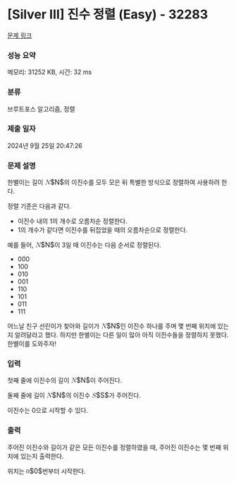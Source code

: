 # [Silver III] 진수 정렬 (Easy) - 32283 

[문제 링크](https://www.acmicpc.net/problem/32283) 

### 성능 요약

메모리: 31252 KB, 시간: 32 ms

### 분류

브루트포스 알고리즘, 정렬

### 제출 일자

2024년 9월 25일 20:47:26

### 문제 설명

<p>한별이는 길이 <mjx-container class="MathJax" jax="CHTML" style="font-size: 109%; position: relative;"><mjx-math class="MJX-TEX" aria-hidden="true"><mjx-mi class="mjx-i"><mjx-c class="mjx-c1D441 TEX-I"></mjx-c></mjx-mi></mjx-math><mjx-assistive-mml unselectable="on" display="inline"><math xmlns="http://www.w3.org/1998/Math/MathML"><mi>N</mi></math></mjx-assistive-mml><span aria-hidden="true" class="no-mathjax mjx-copytext">$N$</span></mjx-container>의 이진수를 모두 모은 뒤 특별한 방식으로 정렬하여 사용하려 한다.</p>

<p>정렬 기준은 다음과 같다.</p>

<ul>
	<li>이진수 내의 1의 개수로 오름차순 정렬한다.</li>
	<li>1의 개수가 같다면 이진수를 뒤집었을 때의 오름차순으로 정렬한다.</li>
</ul>

<p>예를 들어, <mjx-container class="MathJax" jax="CHTML" style="font-size: 109%; position: relative;"><mjx-math class="MJX-TEX" aria-hidden="true"><mjx-mi class="mjx-i"><mjx-c class="mjx-c1D441 TEX-I"></mjx-c></mjx-mi></mjx-math><mjx-assistive-mml unselectable="on" display="inline"><math xmlns="http://www.w3.org/1998/Math/MathML"><mi>N</mi></math></mjx-assistive-mml><span aria-hidden="true" class="no-mathjax mjx-copytext">$N$</span></mjx-container>이 3일 때 이진수는 다음 순서로 정렬된다.</p>

<ul>
	<li>000</li>
	<li>100</li>
	<li>010</li>
	<li>001</li>
	<li>110</li>
	<li>101</li>
	<li>011</li>
	<li>111</li>
</ul>

<p>어느날 친구 선린이가 찾아와 길이가 <mjx-container class="MathJax" jax="CHTML" style="font-size: 109%; position: relative;"><mjx-math class="MJX-TEX" aria-hidden="true"><mjx-mi class="mjx-i"><mjx-c class="mjx-c1D441 TEX-I"></mjx-c></mjx-mi></mjx-math><mjx-assistive-mml unselectable="on" display="inline"><math xmlns="http://www.w3.org/1998/Math/MathML"><mi>N</mi></math></mjx-assistive-mml><span aria-hidden="true" class="no-mathjax mjx-copytext">$N$</span></mjx-container>인 이진수 하나를 주며 몇 번째 위치에 있는지 알려달라고 했다. 하지만 한별이는 다른 일이 많아 아직 이진수들을 정렬하지 못했다. 한별이를 도와주자!</p>

### 입력 

 <p>첫째 줄에 이진수의 길이 <mjx-container class="MathJax" jax="CHTML" style="font-size: 109%; position: relative;"><mjx-math class="MJX-TEX" aria-hidden="true"><mjx-mi class="mjx-i"><mjx-c class="mjx-c1D441 TEX-I"></mjx-c></mjx-mi></mjx-math><mjx-assistive-mml unselectable="on" display="inline"><math xmlns="http://www.w3.org/1998/Math/MathML"><mi>N</mi></math></mjx-assistive-mml><span aria-hidden="true" class="no-mathjax mjx-copytext">$N$</span></mjx-container>이 주어진다.</p>

<p>둘째 줄에 길이 <mjx-container class="MathJax" jax="CHTML" style="font-size: 109%; position: relative;"><mjx-math class="MJX-TEX" aria-hidden="true"><mjx-mi class="mjx-i"><mjx-c class="mjx-c1D441 TEX-I"></mjx-c></mjx-mi></mjx-math><mjx-assistive-mml unselectable="on" display="inline"><math xmlns="http://www.w3.org/1998/Math/MathML"><mi>N</mi></math></mjx-assistive-mml><span aria-hidden="true" class="no-mathjax mjx-copytext">$N$</span></mjx-container>의 이진수 <mjx-container class="MathJax" jax="CHTML" style="font-size: 109%; position: relative;"><mjx-math class="MJX-TEX" aria-hidden="true"><mjx-mi class="mjx-i"><mjx-c class="mjx-c1D446 TEX-I"></mjx-c></mjx-mi></mjx-math><mjx-assistive-mml unselectable="on" display="inline"><math xmlns="http://www.w3.org/1998/Math/MathML"><mi>S</mi></math></mjx-assistive-mml><span aria-hidden="true" class="no-mathjax mjx-copytext">$S$</span></mjx-container>가 주어진다.</p>

<p>이진수는 0으로 시작할 수 있다.</p>

### 출력 

 <p>주어진 이진수와 길이가 같은 모든 이진수를 정렬하였을 때, 주어진 이진수는 몇 번째 위치에 있는지 출력한다.</p>

<p>위치는 <mjx-container class="MathJax" jax="CHTML" style="font-size: 109%; position: relative;"><mjx-math class="MJX-TEX" aria-hidden="true"><mjx-mn class="mjx-n"><mjx-c class="mjx-c30"></mjx-c></mjx-mn></mjx-math><mjx-assistive-mml unselectable="on" display="inline"><math xmlns="http://www.w3.org/1998/Math/MathML"><mn>0</mn></math></mjx-assistive-mml><span aria-hidden="true" class="no-mathjax mjx-copytext">$0$</span></mjx-container>번부터 시작한다.</p>

